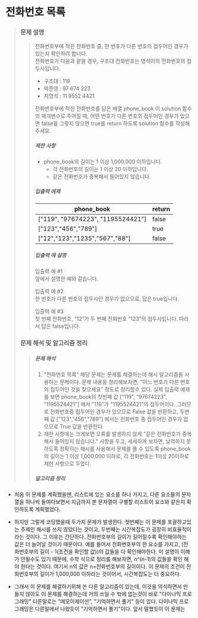 # 전화번호 목록

> ### 문제 설명
> 
> > 전화번호부에 적힌 전화번호 중, 한 번호가 다른 번호의 접두어인 경우가 있는지 확인하려 합니다.  
> > 전화번호가 다음과 같을 경우, 구조대 전화번호는 영석이의 전화번호의 접두사입니다.
> > 
> > - 구조대 : 119
> > - 박준영 : 97 674 223
> > - 지영석 : 11 9552 4421
> > 
> > 전화번호부에 적힌 전화번호를 담은 배열 phone_book 이 solution 함수의 매개변수로 주어질 때, 어떤 번호가 다른 번호의 접두어인 경우가 있으면 false를 그렇지 않으면 true를 return 하도록 solution 함수를 작성해주세요.
> > 
> > ##### 제한 사항
> > 
> > - phone_book의 길이는 1 이상 1,000,000 이하입니다.
> >   - 각 전화번호의 길이는 1 이상 20 이하입니다.
> >   - 같은 전화번호가 중복해서 들어있지 않습니다.
> > 
> > ##### 입출력 예제
> > 
> > | phone_book | return |
> > | --- | --- |
> > | ["119", "97674223", "1195524421"] | false |
> > | ["123","456","789"] | true |
> > | ["12","123","1235","567","88"] | false |
> > 
> > ##### 입출력 예 설명
> > 
> > 입출력 예 #1  
> > 앞에서 설명한 예와 같습니다.
> > 
> > 입출력 예 #2  
> > 한 번호가 다른 번호의 접두사인 경우가 없으므로, 답은 true입니다.
> > 
> > 입출력 예 #3  
> > 첫 번째 전화번호, “12”가 두 번째 전화번호 “123”의 접두사입니다. 따라서 답은 false입니다.
> 
> ### 문제 해석 및 알고리즘 정리
> 
> > ##### 문제 해석
> > 
> > 1. "전화번호 목록" 해당 문제는 문제를 해결하는데 해시 알고리즘을 사용하는 문제이다. 문제 내용을 정리해보자면, "어느 번호가 다른 번호의 접두어인 것을 찾으세요" 정도로 정리할수 있다. 실제 입출력 예제를 보면 phone_book의 첫번째 값 ["119", "97674223", "1195524421"] 에서 "119"가 "1195524421"의 접두어이다. 그러므로 전화번호중 접두어인 경우가 있으므로 False 값을 반환하고, 두번째 값 ["123","456","789"] 에서는 전화번호 중 접두어인 경우가 없으므로 True 값을 반환한다.
> > 2. 제한 사항에는 크게보면 오류를 발생하지 않게 "같은 전화번호가 중복해서 들어있지 않습니다." 사항을 두고, 세세하게 보자면, 날먹하지 못하도록 정확히는 해시를 사용해서 문제를 풀 수 있도록 phone_book의 길이는 1 이상 1,000,000 이하로, 각 전화번호는 1이상 20이하로 제한 사항으로 두었다.
> > 
> > ##### 알고리즘 정리
- 처음 이 문제를 계획했을땐, 리스트에 있는 요소를 하나 가지고, 다른 요소들의 문자열을 하나씩 들여다보면서 지금까지 본 문자열이 구별할 리스트이 요소와 같은지 확인하도록 계획했었다.
  
- 하지만 그렇게 코딩했을때 두가지 문제가 발생한다. 첫번째는 이 문제를 포괄하고있는 주제인 해시를 쓰지 않았다는 것이고, 두번째는 시간복잡도가 굉장히 비효율적이라는 것이다. 그 이유는 간단하다. 전화번호부의 길이가 길어질수록 확인해야하는 값은 더 늘어날 것이기 때문이다. 예를 들어서 전화번호부의 한 요소를 가지고, (전화번호부의 길이 - 1(조건을 확인할 값))의 값들을 다 확인해야한다. 이 설명이 이해가 안될수도 있기 때문에, 수학 식으로 정리를 해보자면, n^(n-1)의 값들을 확인 해야 한다는 것이다. 여기서 n의 값은 n=전화번호부의 길이이다. 이 문제의 조건이 전화번호부의 길이가 1,000,000 이하라는 것이어서, 시간복잡도는 더 중요하다.
  
- 그래서 이 문제를 해결하기위해 쓴 다른 알고리즘이 있는데, 이것을 의식하면서 만들지 않아도 이 문제를 해결하는데 거의 쓰일 수 밖에 없는것이 바로 "다이나믹 프로그래밍" 다른말로는 "메모이제이션", "기억하면서 풀기" 등이 있다. 다이나믹 프로그래밍은 다른말에서 나왔듯이 "기억하면서 풀기"이다. 앞서 말했듯이 이 문제는

